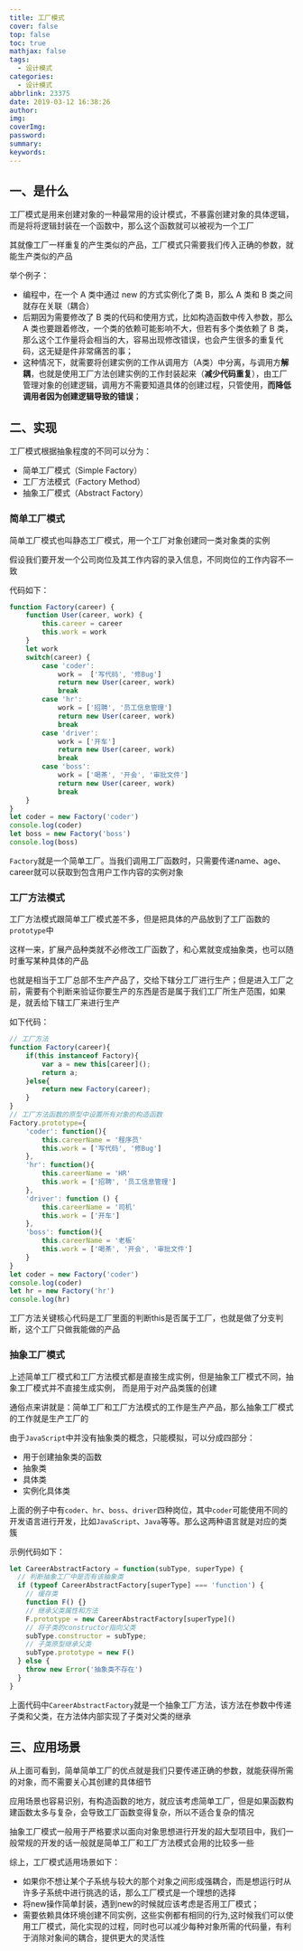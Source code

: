 ```yaml
---
title: 工厂模式
cover: false
top: false
toc: true
mathjax: false
tags:
  - 设计模式
categories:
  - 设计模式
abbrlink: 23375
date: 2019-03-12 16:38:26
author:
img:
coverImg:
password:
summary:
keywords:
---
```


## 一、是什么

工厂模式是用来创建对象的一种最常用的设计模式，不暴露创建对象的具体逻辑，而是将将逻辑封装在一个函数中，那么这个函数就可以被视为一个工厂

其就像工厂一样重复的产生类似的产品，工厂模式只需要我们传入正确的参数，就能生产类似的产品

举个例子：

- 编程中，在一个 A 类中通过 new 的方式实例化了类 B，那么 A 类和 B 类之间就存在关联（耦合）
- 后期因为需要修改了 B 类的代码和使用方式，比如构造函数中传入参数，那么 A 类也要跟着修改，一个类的依赖可能影响不大，但若有多个类依赖了 B 类，那么这个工作量将会相当的大，容易出现修改错误，也会产生很多的重复代码，这无疑是件非常痛苦的事；
- 这种情况下，就需要将创建实例的工作从调用方（A类）中分离，与调用方**解耦**，也就是使用工厂方法创建实例的工作封装起来（**减少代码重复**），由工厂管理对象的创建逻辑，调用方不需要知道具体的创建过程，只管使用，**而降低调用者因为创建逻辑导致的错误**；

## 二、实现

工厂模式根据抽象程度的不同可以分为：

- 简单工厂模式（Simple Factory）
- 工厂方法模式（Factory Method）
- 抽象工厂模式（Abstract Factory）

### 简单工厂模式

简单工厂模式也叫静态工厂模式，用一个工厂对象创建同一类对象类的实例

假设我们要开发一个公司岗位及其工作内容的录入信息，不同岗位的工作内容不一致

代码如下：

```js
function Factory(career) {
    function User(career, work) {
        this.career = career 
        this.work = work
    }
    let work
    switch(career) {
        case 'coder':
            work =  ['写代码', '修Bug'] 
            return new User(career, work)
            break
        case 'hr':
            work = ['招聘', '员工信息管理']
            return new User(career, work)
            break
        case 'driver':
            work = ['开车']
            return new User(career, work)
            break
        case 'boss':
            work = ['喝茶', '开会', '审批文件']
            return new User(career, work)
            break
    }
}
let coder = new Factory('coder')
console.log(coder)
let boss = new Factory('boss')
console.log(boss)
```

`Factory`就是一个简单工厂。当我们调用工厂函数时，只需要传递name、age、career就可以获取到包含用户工作内容的实例对象

### 工厂方法模式

工厂方法模式跟简单工厂模式差不多，但是把具体的产品放到了工厂函数的`prototype`中

这样一来，扩展产品种类就不必修改工厂函数了，和心累就变成抽象类，也可以随时重写某种具体的产品

也就是相当于工厂总部不生产产品了，交给下辖分工厂进行生产；但是进入工厂之前，需要有个判断来验证你要生产的东西是否是属于我们工厂所生产范围，如果是，就丢给下辖工厂来进行生产

如下代码：

```js
// 工厂方法
function Factory(career){
    if(this instanceof Factory){
        var a = new this[career]();
        return a;
    }else{
        return new Factory(career);
    }
}
// 工厂方法函数的原型中设置所有对象的构造函数
Factory.prototype={
    'coder': function(){
        this.careerName = '程序员'
        this.work = ['写代码', '修Bug'] 
    },
    'hr': function(){
        this.careerName = 'HR'
        this.work = ['招聘', '员工信息管理']
    },
    'driver': function () {
        this.careerName = '司机'
        this.work = ['开车']
    },
    'boss': function(){
        this.careerName = '老板'
        this.work = ['喝茶', '开会', '审批文件']
    }
}
let coder = new Factory('coder')
console.log(coder)
let hr = new Factory('hr')
console.log(hr)
```

工厂方法关键核心代码是工厂里面的判断this是否属于工厂，也就是做了分支判断，这个工厂只做我能做的产品

### 抽象工厂模式

上述简单工厂模式和工厂方法模式都是直接生成实例，但是抽象工厂模式不同，抽象工厂模式并不直接生成实例， 而是用于对产品类簇的创建

通俗点来讲就是：简单工厂和工厂方法模式的工作是生产产品，那么抽象工厂模式的工作就是生产工厂的

由于`JavaScript`中并没有抽象类的概念，只能模拟，可以分成四部分：

- 用于创建抽象类的函数
- 抽象类
- 具体类
- 实例化具体类

上面的例子中有`coder`、`hr`、`boss`、`driver`四种岗位，其中`coder`可能使用不同的开发语言进行开发，比如`JavaScript`、`Java`等等。那么这两种语言就是对应的类簇

示例代码如下：

```js
let CareerAbstractFactory = function(subType, superType) {
  // 判断抽象工厂中是否有该抽象类
  if (typeof CareerAbstractFactory[superType] === 'function') {
    // 缓存类
    function F() {}
    // 继承父类属性和方法
    F.prototype = new CareerAbstractFactory[superType]()
    // 将子类的constructor指向父类
    subType.constructor = subType;
    // 子类原型继承父类
    subType.prototype = new F()
  } else {
    throw new Error('抽象类不存在')
  }
}
```

上面代码中`CareerAbstractFactory`就是一个抽象工厂方法，该方法在参数中传递子类和父类，在方法体内部实现了子类对父类的继承

## 三、应用场景

从上面可看到，简单简单工厂的优点就是我们只要传递正确的参数，就能获得所需的对象，而不需要关心其创建的具体细节

应用场景也容易识别，有构造函数的地方，就应该考虑简单工厂，但是如果函数构建函数太多与复杂，会导致工厂函数变得复杂，所以不适合复杂的情况

抽象工厂模式一般用于严格要求以面向对象思想进行开发的超大型项目中，我们一般常规的开发的话一般就是简单工厂和工厂方法模式会用的比较多一些

综上，工厂模式适用场景如下：

- 如果你不想让某个子系统与较大的那个对象之间形成强耦合，而是想运行时从许多子系统中进行挑选的话，那么工厂模式是一个理想的选择
- 将new操作简单封装，遇到new的时候就应该考虑是否用工厂模式；
- 需要依赖具体环境创建不同实例，这些实例都有相同的行为,这时候我们可以使用工厂模式，简化实现的过程，同时也可以减少每种对象所需的代码量，有利于消除对象间的耦合，提供更大的灵活性